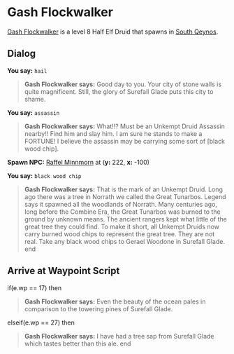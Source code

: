 # Gash Flockwalker



[Gash Flockwalker](/npc/1138) is a level 8 Half Elf Druid that spawns in [South Qeynos](/zone/1).



## Dialog

**You say:** `hail`



>**Gash Flockwalker says:** Good day to you. Your city of stone walls is quite magnificent. Still, the glory of Surefall Glade puts this city to shame.

**You say:** `assassin`



>**Gash Flockwalker says:** What!!?  Must be an Unkempt Druid Assassin nearby!!  Find him and slay him.  I am sure he stands to make a FORTUNE!  I believe the assassin may be carrying some sort of [black wood chip].


**Spawn NPC:**  [Raffel Minnmorn](/npc/1179) at (**y:** 222, **x:** -100)


**You say:** `black wood chip`



>**Gash Flockwalker says:** That is the mark of an Unkempt Druid.  Long ago there was a tree in Norrath we called the Great Tunarbos.  Legend says it spawned all the woodlands of Norrath.  Many centuries ago, long before the Combine Era, the Great Tunarbos was burned to the ground by unknown means.  The ancient rangers kept what little of the great tree they could find.  To make it short, all Unkempt Druids now carry burned wood chips to represent the great tree.  They are not real.  Take any black wood chips to Gerael Woodone in Surefall Glade.
end



## Arrive at Waypoint Script

if(e.wp == 17) then


>**Gash Flockwalker says:** Even the beauty of the ocean pales in comparison to the towering pines of Surefall Glade.

elseif(e.wp == 27) then


>**Gash Flockwalker says:** I have had a tree sap from Surefall Glade which tastes better than this ale.
end
